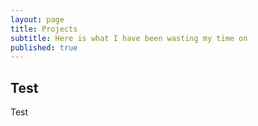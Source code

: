 ```yaml
---
layout: page
title: Projects
subtitle: Here is what I have been wasting my time on
published: true
---
```


## Test

Test 

